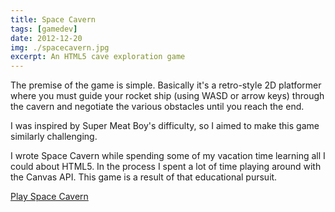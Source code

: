 ```yaml
---
title: Space Cavern
tags: [gamedev]
date: 2012-12-20
img: ./spacecavern.jpg
excerpt: An HTML5 cave exploration game
---
```


The premise of the game is simple. Basically it's a retro-style 2D platformer where you must guide your rocket ship (using WASD or arrow keys) through the cavern and negotiate the various obstacles until you reach the end.

I was inspired by Super Meat Boy's difficulty, so I aimed to make this game similarly challenging.

I wrote Space Cavern while spending some of my vacation time learning all I could about HTML5. In the process I spent a lot of time playing around with the Canvas API. This game is a result of that educational pursuit.

[Play Space Cavern](https://gorch.com/html5/spacecavern/)
